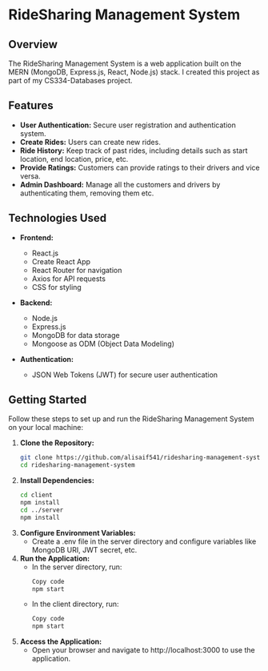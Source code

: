 # RideSharing Management System

## Overview

The RideSharing Management System is a web application built on the MERN (MongoDB, Express.js, React, Node.js) stack. I created this project as part of my CS334-Databases project.

## Features

- **User Authentication:** Secure user registration and authentication system.
- **Create Rides:** Users can create new rides.
- **Ride History:** Keep track of past rides, including details such as start location, end location, price, etc.
- **Provide Ratings:** Customers can provide ratings to their drivers and vice versa.
- **Admin Dashboard:** Manage all the customers and drivers by authenticating them, removing them etc.

## Technologies Used

- **Frontend:**
  - React.js
  - Create React App
  - React Router for navigation
  - Axios for API requests
  - CSS for styling

- **Backend:**
  - Node.js
  - Express.js
  - MongoDB for data storage
  - Mongoose as ODM (Object Data Modeling)

- **Authentication:**
  - JSON Web Tokens (JWT) for secure user authentication

## Getting Started

Follow these steps to set up and run the RideSharing Management System on your local machine:

1. **Clone the Repository:**
   ```bash
   git clone https://github.com/alisaif541/ridesharing-management-system.git
   cd ridesharing-management-system
2. **Install Dependencies:**
   ```bash
   cd client
   npm install
   cd ../server
   npm install
3. **Configure Environment Variables:**
   - Create a .env file in the server directory and configure variables like MongoDB URI, JWT secret, etc.
4. **Run the Application:**
   - In the server directory, run:
      ```bash
      Copy code
      npm start
   - In the client directory, run:
      ```bash
      Copy code
      npm start
5. **Access the Application:**
   - Open your browser and navigate to http://localhost:3000 to use the application.
